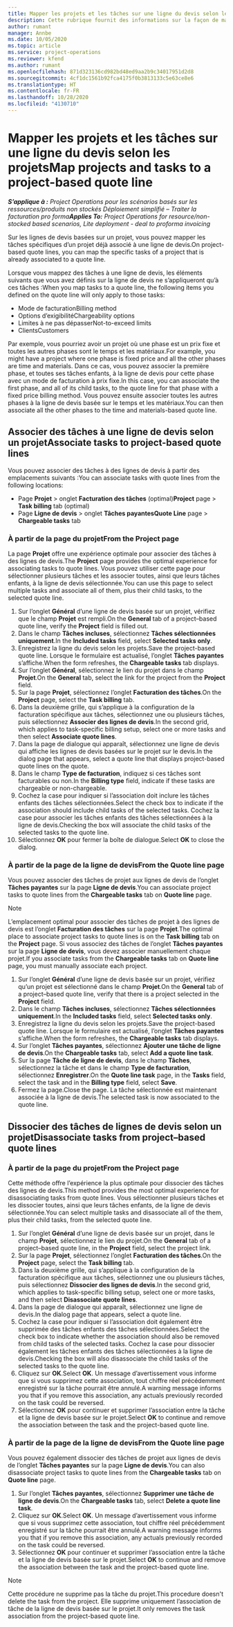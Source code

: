 ```yaml
---
title: Mapper les projets et les tâches sur une ligne du devis selon les projets
description: Cette rubrique fournit des informations sur la façon de mapper des projets et des tâches à une ligne de tâches basée sur un projet.
author: rumant
manager: Annbe
ms.date: 10/05/2020
ms.topic: article
ms.service: project-operations
ms.reviewer: kfend
ms.author: rumant
ms.openlocfilehash: 871d323136cd982bd48ed9aa2b9c34017951d2d8
ms.sourcegitcommit: 4cf1dc1561b92fca4175f0b3813133c5e63ce8e6
ms.translationtype: HT
ms.contentlocale: fr-FR
ms.lasthandoff: 10/28/2020
ms.locfileid: "4130710"
---
```

# <a name="map-projects-and-tasks-to-a-project-based-quote-line"></a><span data-ttu-id="6603b-103">Mapper les projets et les tâches sur une ligne du devis selon les projets</span><span class="sxs-lookup"><span data-stu-id="6603b-103">Map projects and tasks to a project-based quote line</span></span>

<span data-ttu-id="6603b-104">_**S’applique à :** Project Operations pour les scénarios basés sur les ressources/produits non stockés Déploiement simplifié – Traiter la facturation pro forma_</span><span class="sxs-lookup"><span data-stu-id="6603b-104">_**Applies To:** Project Operations for resource/non-stocked based scenarios, Lite deployment - deal to proforma invoicing_</span></span>

<span data-ttu-id="6603b-105">Sur les lignes de devis basées sur un projet, vous pouvez mapper les tâches spécifiques d’un projet déjà associé à une ligne de devis.</span><span class="sxs-lookup"><span data-stu-id="6603b-105">On project-based quote lines, you can map the specific tasks of a project that is already associated to a quote line.</span></span>

<span data-ttu-id="6603b-106">Lorsque vous mappez des tâches à une ligne de devis, les éléments suivants que vous avez définis sur la ligne de devis ne s’appliqueront qu’à ces tâches :</span><span class="sxs-lookup"><span data-stu-id="6603b-106">When you map tasks to a quote line, the following items you defined on the quote line will only apply to those tasks:</span></span>

- <span data-ttu-id="6603b-107">Mode de facturation</span><span class="sxs-lookup"><span data-stu-id="6603b-107">Billing method</span></span>
- <span data-ttu-id="6603b-108">Options d’exigibilité</span><span class="sxs-lookup"><span data-stu-id="6603b-108">Chargeability options</span></span>
- <span data-ttu-id="6603b-109">Limites à ne pas dépasser</span><span class="sxs-lookup"><span data-stu-id="6603b-109">Not-to-exceed limits</span></span>
- <span data-ttu-id="6603b-110">Clients</span><span class="sxs-lookup"><span data-stu-id="6603b-110">Customers</span></span>

<span data-ttu-id="6603b-111">Par exemple, vous pourriez avoir un projet où une phase est un prix fixe et toutes les autres phases sont le temps et les matériaux.</span><span class="sxs-lookup"><span data-stu-id="6603b-111">For example, you might have a project where one phase is fixed price and all the other phases are time and materials.</span></span> <span data-ttu-id="6603b-112">Dans ce cas, vous pouvez associer la première phase, et toutes ses tâches enfants, à la ligne de devis pour cette phase avec un mode de facturation à prix fixe.</span><span class="sxs-lookup"><span data-stu-id="6603b-112">In this case, you can associate the first phase, and all of its child tasks, to the quote line for that phase with a fixed price billing method.</span></span> <span data-ttu-id="6603b-113">Vous pouvez ensuite associer toutes les autres phases à la ligne de devis basée sur le temps et les matériaux.</span><span class="sxs-lookup"><span data-stu-id="6603b-113">You can then associate all the other phases to the time and materials-based quote line.</span></span>

## <a name="associate-tasks-to-project-based-quote-lines"></a><span data-ttu-id="6603b-114">Associer des tâches à une ligne de devis selon un projet</span><span class="sxs-lookup"><span data-stu-id="6603b-114">Associate tasks to project-based quote lines</span></span>

<span data-ttu-id="6603b-115">Vous pouvez associer des tâches à des lignes de devis à partir des emplacements suivants :</span><span class="sxs-lookup"><span data-stu-id="6603b-115">You can associate tasks with quote lines from the following locations:</span></span>

- <span data-ttu-id="6603b-116">Page **Projet** > onglet **Facturation des tâches** (optimal)</span><span class="sxs-lookup"><span data-stu-id="6603b-116">**Project** page > **Task billing** tab (optimal)</span></span>
- <span data-ttu-id="6603b-117">Page **Ligne de devis** > onglet **Tâches payantes**</span><span class="sxs-lookup"><span data-stu-id="6603b-117">**Quote Line** page > **Chargeable tasks** tab</span></span> 

### <a name="from-the-project-page"></a><span data-ttu-id="6603b-118">À partir de la page du projet</span><span class="sxs-lookup"><span data-stu-id="6603b-118">From the Project page</span></span>

<span data-ttu-id="6603b-119">La page **Projet** offre une expérience optimale pour associer des tâches à des lignes de devis.</span><span class="sxs-lookup"><span data-stu-id="6603b-119">The **Project** page provides the optimal experience for associating tasks to quote lines.</span></span> <span data-ttu-id="6603b-120">Vous pouvez utiliser cette page pour sélectionner plusieurs tâches et les associer toutes, ainsi que leurs tâches enfants, à la ligne de devis sélectionnée.</span><span class="sxs-lookup"><span data-stu-id="6603b-120">You can use this page to select multiple tasks and associate all of them, plus their child tasks, to the selected quote line.</span></span>

1. <span data-ttu-id="6603b-121">Sur l’onglet **Général** d’une ligne de devis basée sur un projet, vérifiez que le champ **Projet** est rempli.</span><span class="sxs-lookup"><span data-stu-id="6603b-121">On the **General** tab of a project–based quote line, verify the **Project** field is filled out.</span></span>
2. <span data-ttu-id="6603b-122">Dans le champ **Tâches incluses**, sélectionnez **Tâches sélectionnées uniquement**.</span><span class="sxs-lookup"><span data-stu-id="6603b-122">In the **Included tasks** field, select **Selected tasks only**.</span></span>
3. <span data-ttu-id="6603b-123">Enregistrez la ligne du devis selon les projets.</span><span class="sxs-lookup"><span data-stu-id="6603b-123">Save the project-based quote line.</span></span> <span data-ttu-id="6603b-124">Lorsque le formulaire est actualisé, l’onglet **Tâches payantes** s’affiche.</span><span class="sxs-lookup"><span data-stu-id="6603b-124">When the form refreshes, the **Chargeable tasks** tab displays.</span></span>
4. <span data-ttu-id="6603b-125">Sur l’onglet **Général**, sélectionnez le lien du projet dans le champ **Projet**.</span><span class="sxs-lookup"><span data-stu-id="6603b-125">On the **General** tab, select the link for the project from the **Project** field.</span></span>
5. <span data-ttu-id="6603b-126">Sur la page **Projet**, sélectionnez l’onglet **Facturation des tâches**.</span><span class="sxs-lookup"><span data-stu-id="6603b-126">On the **Project** page, select the **Task billing** tab.</span></span>
6. <span data-ttu-id="6603b-127">Dans la deuxième grille, qui s’applique à la configuration de la facturation spécifique aux tâches, sélectionnez une ou plusieurs tâches, puis sélectionnez **Associer des lignes de devis**.</span><span class="sxs-lookup"><span data-stu-id="6603b-127">In the second grid, which applies to task-specific billing setup, select one or more tasks and then select **Associate quote lines**.</span></span>
7. <span data-ttu-id="6603b-128">Dans la page de dialogue qui apparaît, sélectionnez une ligne de devis qui affiche les lignes de devis basées sur le projet sur le devis.</span><span class="sxs-lookup"><span data-stu-id="6603b-128">In the dialog page that appears, select a quote line that displays project-based quote lines on the quote.</span></span>
8. <span data-ttu-id="6603b-129">Dans le champ **Type de facturation**, indiquez si ces tâches sont facturables ou non.</span><span class="sxs-lookup"><span data-stu-id="6603b-129">In the **Billing type** field, indicate if these tasks are chargeable or non-chargeable.</span></span>
9. <span data-ttu-id="6603b-130">Cochez la case pour indiquer si l’association doit inclure les tâches enfants des tâches sélectionnées.</span><span class="sxs-lookup"><span data-stu-id="6603b-130">Select the check box to indicate if the association should include child tasks of the selected tasks.</span></span> <span data-ttu-id="6603b-131">Cochez la case pour associer les tâches enfants des tâches sélectionnées à la ligne de devis.</span><span class="sxs-lookup"><span data-stu-id="6603b-131">Checking the box will associate the child tasks of the selected tasks to the quote line.</span></span>
10. <span data-ttu-id="6603b-132">Sélectionnez **OK** pour fermer la boîte de dialogue.</span><span class="sxs-lookup"><span data-stu-id="6603b-132">Select **OK** to close the dialog.</span></span>

### <a name="from-the-quote-line-page"></a><span data-ttu-id="6603b-133">À partir de la page de la ligne de devis</span><span class="sxs-lookup"><span data-stu-id="6603b-133">From the Quote line page</span></span>

<span data-ttu-id="6603b-134">Vous pouvez associer des tâches de projet aux lignes de devis de l’onglet **Tâches payantes** sur la page **Ligne de devis**.</span><span class="sxs-lookup"><span data-stu-id="6603b-134">You can associate project tasks to quote lines from the **Chargeable tasks** tab on **Quote line** page.</span></span>

>[!NOTE]
><span data-ttu-id="6603b-135">L’emplacement optimal pour associer des tâches de projet à des lignes de devis est l’onglet **Facturation des tâches** sur la page **Projet**.</span><span class="sxs-lookup"><span data-stu-id="6603b-135">The optimal place to associate project tasks to quote lines is on the **Task billing** tab on the **Project** page.</span></span> <span data-ttu-id="6603b-136">Si vous associez des tâches de l’onglet **Tâches payantes** sur la page **Ligne de devis**, vous devez associer manuellement chaque projet.</span><span class="sxs-lookup"><span data-stu-id="6603b-136">If you associate tasks from the **Chargeable tasks** tab on **Quote line** page, you must manually associate each project.</span></span>

1. <span data-ttu-id="6603b-137">Sur l’onglet **Général** d’une ligne de devis basée sur un projet, vérifiez qu’un projet est sélectionné dans le champ **Projet**.</span><span class="sxs-lookup"><span data-stu-id="6603b-137">On the **General** tab of a project–based quote line, verify that there is a project selected in the **Project** field.</span></span>
2. <span data-ttu-id="6603b-138">Dans le champ **Tâches incluses**, sélectionnez **Tâches sélectionnées uniquement**.</span><span class="sxs-lookup"><span data-stu-id="6603b-138">In the **Included tasks** field, select **Selected tasks only**.</span></span>
3. <span data-ttu-id="6603b-139">Enregistrez la ligne du devis selon les projets.</span><span class="sxs-lookup"><span data-stu-id="6603b-139">Save the project-based quote line.</span></span> <span data-ttu-id="6603b-140">Lorsque le formulaire est actualisé, l’onglet **Tâches payantes** s’affiche.</span><span class="sxs-lookup"><span data-stu-id="6603b-140">When the form refreshes, the **Chargeable tasks** tab displays.</span></span>
4. <span data-ttu-id="6603b-141">Sur l’onglet **Tâches payantes**, sélectionnez **Ajouter une tâche de ligne de devis**.</span><span class="sxs-lookup"><span data-stu-id="6603b-141">On the **Chargeable tasks** tab, select **Add a quote line task**.</span></span>
5. <span data-ttu-id="6603b-142">Sur la page **Tâche de ligne de devis**, dans le champ **Tâches**, sélectionnez la tâche et dans le champ **Type de facturation**, sélectionnez **Enregistrer**.</span><span class="sxs-lookup"><span data-stu-id="6603b-142">On the **Quote line task** page, in the **Tasks** field, select the task and in the **Billing type** field, select **Save**.</span></span> 
6. <span data-ttu-id="6603b-143">Fermez la page.</span><span class="sxs-lookup"><span data-stu-id="6603b-143">Close the page.</span></span> <span data-ttu-id="6603b-144">La tâche sélectionnée est maintenant associée à la ligne de devis.</span><span class="sxs-lookup"><span data-stu-id="6603b-144">The selected task is now associated to the quote line.</span></span>

## <a name="disassociate-tasks-from-projectbased-quote-lines"></a><span data-ttu-id="6603b-145">Dissocier des tâches de lignes de devis selon un projet</span><span class="sxs-lookup"><span data-stu-id="6603b-145">Disassociate tasks from project–based quote lines</span></span>

### <a name="from-the-project-page"></a><span data-ttu-id="6603b-146">À partir de la page du projet</span><span class="sxs-lookup"><span data-stu-id="6603b-146">From the Project page</span></span>

<span data-ttu-id="6603b-147">Cette méthode offre l’expérience la plus optimale pour dissocier des tâches des lignes de devis.</span><span class="sxs-lookup"><span data-stu-id="6603b-147">This method provides the most optimal experience for disassociating tasks from quote lines.</span></span> <span data-ttu-id="6603b-148">Vous sélectionner plusieurs tâches et les dissocier toutes, ainsi que leurs tâches enfants, de la ligne de devis sélectionnée.</span><span class="sxs-lookup"><span data-stu-id="6603b-148">You can select multiple tasks and disassociate all of the them, plus their child tasks, from the selected quote line.</span></span>

1. <span data-ttu-id="6603b-149">Sur l’onglet **Général** d’une ligne de devis basée sur un projet, dans le champ **Projet**, sélectionnez le lien du projet.</span><span class="sxs-lookup"><span data-stu-id="6603b-149">On the **General** tab of a project–based quote line, in the **Project** field, select the project link.</span></span>
2. <span data-ttu-id="6603b-150">Sur la page **Projet**, sélectionnez l’onglet **Facturation des tâches**.</span><span class="sxs-lookup"><span data-stu-id="6603b-150">On the **Project** page, select the **Task billing** tab.</span></span>
3. <span data-ttu-id="6603b-151">Dans la deuxième grille, qui s’applique à la configuration de la facturation spécifique aux tâches, sélectionnez une ou plusieurs tâches, puis sélectionnez **Dissocier des lignes de devis**.</span><span class="sxs-lookup"><span data-stu-id="6603b-151">In the second grid, which applies to task-specific billing setup, select one or more tasks, and then select **Disassociate quote lines**.</span></span>
4. <span data-ttu-id="6603b-152">Dans la page de dialogue qui apparaît, sélectionnez une ligne de devis.</span><span class="sxs-lookup"><span data-stu-id="6603b-152">In the dialog page that appears, select a quote line.</span></span>
5. <span data-ttu-id="6603b-153">Cochez la case pour indiquer si l’association doit également être supprimée des tâches enfants des tâches sélectionnées.</span><span class="sxs-lookup"><span data-stu-id="6603b-153">Select the check box to indicate whether the association should also be removed from child tasks of the selected tasks.</span></span> <span data-ttu-id="6603b-154">Cochez la case pour dissocier également les tâches enfants des tâches sélectionnées à la ligne de devis.</span><span class="sxs-lookup"><span data-stu-id="6603b-154">Checking the box will also disassociate the child tasks of the selected tasks to the quote line.</span></span>
6. <span data-ttu-id="6603b-155">Cliquez sur **OK**.</span><span class="sxs-lookup"><span data-stu-id="6603b-155">Select **OK**.</span></span> <span data-ttu-id="6603b-156">Un message d’avertissement vous informe que si vous supprimez cette association, tout chiffre réel précédemment enregistré sur la tâche pourrait être annulé.</span><span class="sxs-lookup"><span data-stu-id="6603b-156">A warning message informs you that if you remove this association, any actuals previously recorded on the task could be reversed.</span></span> 
7. <span data-ttu-id="6603b-157">Sélectionnez **OK** pour continuer et supprimer l’association entre la tâche et la ligne de devis basée sur le projet.</span><span class="sxs-lookup"><span data-stu-id="6603b-157">Select **OK** to continue and remove the association between the task and the project-based quote line.</span></span>

### <a name="from-the-quote-line-page"></a><span data-ttu-id="6603b-158">À partir de la page de la ligne de devis</span><span class="sxs-lookup"><span data-stu-id="6603b-158">From the Quote line page</span></span>

<span data-ttu-id="6603b-159">Vous pouvez également dissocier des tâches de projet aux lignes de devis de l’onglet **Tâches payantes** sur la page **Ligne de devis**.</span><span class="sxs-lookup"><span data-stu-id="6603b-159">You can also disassociate project tasks to quote lines from the **Chargeable tasks** tab on **Quote line** page.</span></span>

1. <span data-ttu-id="6603b-160">Sur l’onglet **Tâches payantes**, sélectionnez **Supprimer une tâche de ligne de devis**.</span><span class="sxs-lookup"><span data-stu-id="6603b-160">On the **Chargeable tasks** tab, select **Delete a quote line task**.</span></span>
2. <span data-ttu-id="6603b-161">Cliquez sur **OK**.</span><span class="sxs-lookup"><span data-stu-id="6603b-161">Select **OK**.</span></span> <span data-ttu-id="6603b-162">Un message d’avertissement vous informe que si vous supprimez cette association, tout chiffre réel précédemment enregistré sur la tâche pourrait être annulé.</span><span class="sxs-lookup"><span data-stu-id="6603b-162">A warning message informs you that if you remove this association, any actuals previously recorded on the task could be reversed.</span></span> 
3. <span data-ttu-id="6603b-163">Sélectionnez **OK** pour continuer et supprimer l’association entre la tâche et la ligne de devis basée sur le projet.</span><span class="sxs-lookup"><span data-stu-id="6603b-163">Select **OK** to continue and remove the association between the task and the project-based quote line.</span></span>

>[!NOTE]
> <span data-ttu-id="6603b-164">Cette procédure ne supprime pas la tâche du projet.</span><span class="sxs-lookup"><span data-stu-id="6603b-164">This procedure doesn't delete the task from the project.</span></span> <span data-ttu-id="6603b-165">Elle supprime uniquement l’association de tâche de la ligne de devis basée sur le projet.</span><span class="sxs-lookup"><span data-stu-id="6603b-165">It only removes the task association from the project-based quote line.</span></span>
